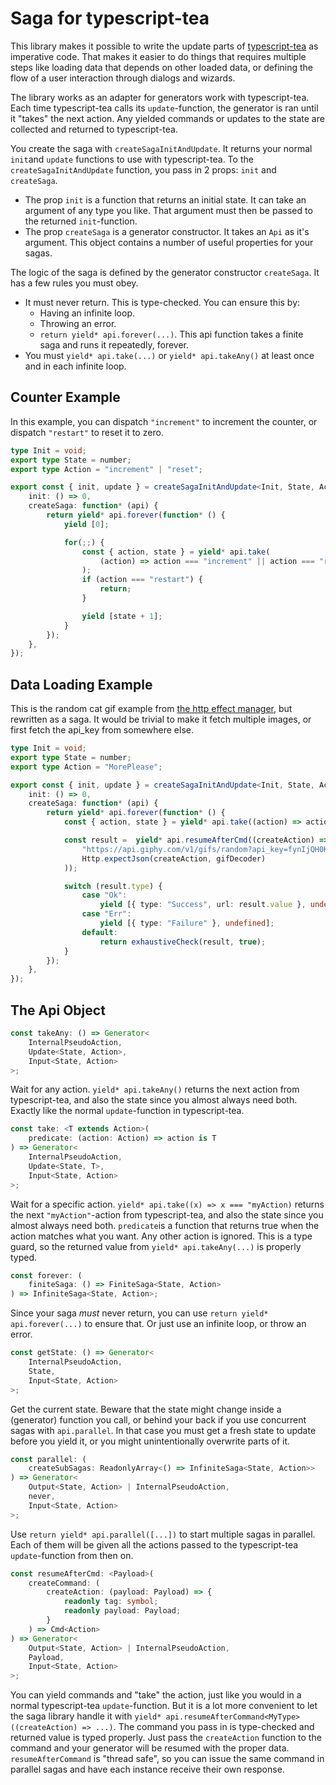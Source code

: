 # Saga for typescript-tea

This library makes it possible to write the update parts of [typescript-tea](https://github.com/typescript-tea/core) as imperative code. That makes it easier to do things that requires multiple steps like loading data that depends on other loaded data, or defining the flow of a user interaction through dialogs and wizards.

The library works as an adapter for generators work with typescript-tea. Each time typescript-tea calls its `update`-function, the generator is ran until it "takes" the next action. Any yielded commands or updates to the state are collected and returned to typescript-tea.

You create the saga with `createSagaInitAndUpdate`. It returns your normal `init`and `update` functions to use with typescript-tea. To the `createSagaInitAndUpdate` function, you pass in 2 props: `init` and `createSaga`.

* The prop `init` is a function that returns an initial state. It can take an argument of any type you like. That argument must then be passed to the returned `init`-function.
* The prop `createSaga` is a generator constructor. It takes an `Api` as it's argument. This object contains a number of useful properties for your sagas.

The logic of the saga is defined by the generator constructor `createSaga`. It has a few rules you must obey.

* It must never return. This is type-checked. You can ensure this by:
    * Having an infinite loop.
    * Throwing an error.
    * `return yield* api.forever(...)`. This api function takes a finite saga and runs it repeatedly, forever.
* You must `yield* api.take(...)` or `yield* api.takeAny()` at least once and in each infinite loop.

## Counter Example

In this example, you can dispatch `"increment"` to increment the counter, or dispatch `"restart"` to reset it to zero.

```ts
type Init = void;
export type State = number;
export type Action = "increment" | "reset";

export const { init, update } = createSagaInitAndUpdate<Init, State, Action>({
    init: () => 0,
    createSaga: function* (api) {
        return yield* api.forever(function* () {
            yield [0];

            for(;;) {
                const { action, state } = yield* api.take(
                    (action) => action === "increment" || action === "restart"
                );
                if (action === "restart") {
                    return;
                }

                yield [state + 1];
            }
        });
    },
});
```

## Data Loading Example

This is the random cat gif example from [the http effect manager](https://github.com/typescript-tea/http), but rewritten as a saga. It would be trivial to make it fetch multiple images, or first fetch the api_key from somewhere else.

```ts
type Init = void;
export type State = number;
export type Action = "MorePlease";

export const { init, update } = createSagaInitAndUpdate<Init, State, Action>({
    init: () => 0,
    createSaga: function* (api) {
        return yield* api.forever(function* () {
            const { action, state } = yield* api.take((action) => action.type === "MorePlease");

            const result =  yield* api.resumeAfterCmd((createAction) => Http.get(
                "https://api.giphy.com/v1/gifs/random?api_key=fynIjQH0KtzG1JeEkZZGT3cTie9KFm1T&tag=cat",
                Http.expectJson(createAction, gifDecoder)
            ));

            switch (result.type) {
                case "Ok":
                    yield [{ type: "Success", url: result.value }, undefined];
                case "Err":
                    yield [{ type: "Failure" }, undefined];
                default:
                    return exhaustiveCheck(result, true);
            }
        });
    },
});
```

## The Api Object

```ts
const takeAny: () => Generator<
    InternalPseudoAction,
    Update<State, Action>,
    Input<State, Action>
>;
```

Wait for any action. `yield* api.takeAny()` returns the next action from typescript-tea, and also the state since you almost always need both. Exactly like the normal `update`-function in typescript-tea.

```ts
const take: <T extends Action>(
    predicate: (action: Action) => action is T
) => Generator<
    InternalPseudoAction,
    Update<State, T>,
    Input<State, Action>
>;
```

Wait for a specific action. `yield* api.take((x) => x === "myAction)` returns the next `"myAction"`-action from typescript-tea, and also the state since you almost always need both. `predicate`is a function that returns true when the action matches what you want. Any other action is ignored. This is a type guard, so the returned value from `yield* api.takeAny(...)` is properly typed.

```ts
const forever: (
    finiteSaga: () => FiniteSaga<State, Action>
) => InfiniteSaga<State, Action>;
```

Since your saga *must* never return, you can use `return yield* api.forever(...)` to ensure that. Or just use an infinite loop, or throw an error.

```ts
const getState: () => Generator<
    InternalPseudoAction,
    State,
    Input<State, Action>
>;
```

Get the current state. Beware that the state might change inside a (generator) function you call, or behind your back if you use concurrent sagas with `api.parallel`. In that case you must get a fresh state to update before you yield it, or you might unintentionally overwrite parts of it.

```ts
const parallel: (
    createSubSagas: ReadonlyArray<() => InfiniteSaga<State, Action>>
) => Generator<
    Output<State, Action> | InternalPseudoAction,
    never,
    Input<State, Action>
>;
```

Use `return yield* api.parallel([...])` to start multiple sagas in parallel. Each of them will be given all the actions passed to the typescript-tea `update`-function from then on.

```ts
const resumeAfterCmd: <Payload>(
    createCommand: (
        createAction: (payload: Payload) => {
            readonly tag: symbol;
            readonly payload: Payload;
        }
    ) => Cmd<Action>
) => Generator<
    Output<State, Action> | InternalPseudoAction,
    Payload,
    Input<State, Action>
>;
```

You can yield commands and "take" the action, just like you would in a normal typescript-tea `update`-function. But it is a lot more convenient to let the saga library handle it with `yield* api.resumeAfterCommand<MyType>((createAction) => ...)`. The command you pass in is type-checked and returned value is typed properly. Just pass the `createAction` function to the command and your generator will be resumed with the proper data. `resumeAfterCommand` is "thread safe", so you can issue the same command in parallel sagas and have each instance receive their own response.
